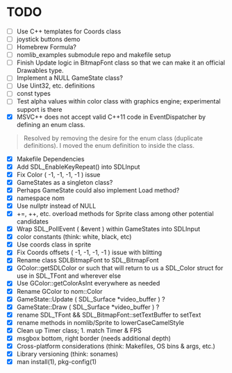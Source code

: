 # TODO #

- [ ] Use C++ templates for Coords class
- [ ] joystick buttons demo
- [ ] Homebrew Formula?
- [ ] nomlib_examples submodule repo and makefile setup
- [ ] Finish Update logic in BitmapFont class so that we can make it an official
Drawables type.
- [ ] Implement a NULL GameState class?
- [ ] Use Uint32, etc. definitions
- [ ] const types
- [ ] Test alpha values within color class with graphics engine; experimental support is there
- [x] MSVC++ does not accept valid C++11 code in EventDispatcher by defining an enum class.
> Resolved by removing the desire for the enum class (duplicate definitions). I moved the enum definition to inside the class.
- [x] Makefile Dependencies
- [x] Add SDL_EnableKeyRepeat() into SDLInput
- [x] Fix Color ( -1, -1, -1, -1 ) issue
- [x] GameStates as a singleton class?
- [x] Perhaps GameState could also implement Load method?
- [x] namespace nom
- [x] Use nullptr instead of NULL
- [x] +=, ++, etc. overload methods for Sprite class among other potential candidates
- [x] Wrap SDL_PollEvent ( &event ) within GameStates into SDLInput
- [x] color constants (think: white, black, etc)
- [x] Use coords class in sprite
- [x] Fix Coords offsets ( -1, -1, -1, -1 ) issue with blitting
- [x] Rename class SDLBitmapFont to SDL_BitmapFont
- [x] GColor::getSDLColor or such that will return to us a SDL_Color struct for use in SDL_TFont and wherever else
- [x] Use GColor::getColorAsInt everywhere as needed
- [x] Rename GColor to nom::Color
- [x] GameState::Update ( SDL_Surface *video_buffer ) ?
- [x] GameState::Draw ( SDL_Surface *video_buffer ) ?
- [x] rename SDL_TFont && SDL_BitmapFont::setTextBuffer to setText
- [x] rename methods in nomlib/Sprite to lowerCaseCamelStyle
- [x] Clean up Timer class; 1. match Timer & FPS
- [x] msgbox bottom, right border (needs additional depth)
- [x] Cross-platform considerations (think: Makefiles, OS bins & args, etc.)
- [x] Library versioning (think: sonames)
- [x] man install(1), pkg-config(1)
